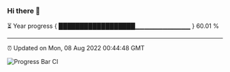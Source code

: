 ### Hi there 👋

⏳ Year progress { ██████████████████▁▁▁▁▁▁▁▁▁▁▁▁ } 60.01 %

---

⏰ Updated on Mon, 08 Aug 2022 00:44:48 GMT

![Progress Bar CI](https://github.com/Shyam-Makwana/GitHub-Actions-Demo/workflows/Progress%20Bar%20CI/badge.svg)
